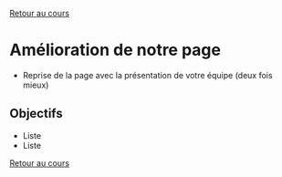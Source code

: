 [Retour au cours](../cours.md)

# Amélioration de notre page

* Reprise de la page avec la présentation de votre équipe (deux fois mieux)

## Objectifs

* Liste
* Liste

[Retour au cours](../cours.md)
